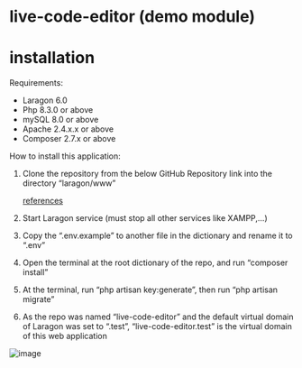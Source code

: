 # live-code-editor (demo module)

# installation

Requirements:

- Laragon 6.0
- Php 8.3.0 or above
- mySQL 8.0 or above
- Apache 2.4.x.x or above
- Composer 2.7.x or above

How to install this application:

1. Clone the repository from the below GitHub Repository link into the directory “laragon/www”
    
    [references](https://www.notion.so/references-0177f1582bf9448db5e184ec3164c80a?pvs=21)
    
2. Start Laragon service (must stop all other services like XAMPP,…)
3. Copy the “.env.example” to another file in the dictionary and rename it to “.env”
4. Open the terminal at the root dictionary of the repo, and run “composer install”
5. At the terminal, run “php artisan key:generate”, then run “php artisan migrate”
6. As the repo was named “live-code-editor” and the default virtual domain of Laragon was set to “.test”, “live-code-editor.test” is the virtual domain of this web application

![image](https://github.com/user-attachments/assets/b2d1cf60-226e-4413-85b6-cf64e8537ac2)

